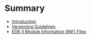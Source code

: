 # Summary

* [Introduction](README.md)
* [Versioning Guidelines](chapter1.md)
* [EDK II Module Information (INF) Files](edk2_inf_files.md)

